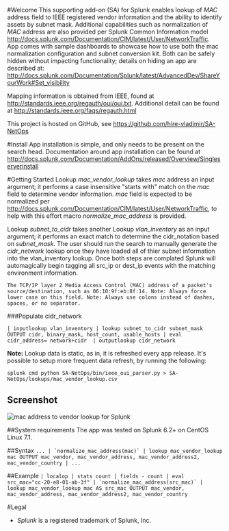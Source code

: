 #Welcome
This supporting add-on (SA) for Splunk enables lookup of *MAC* address field to IEEE registered vendor information and the ability to identify assets by subnet mask. Additional capabilities such as normalization of *MAC* address are also provided per Splunk Common Information model http://docs.splunk.com/Documentation/CIM/latest/User/NetworkTraffic. App comes with sample dashboards to showcase how to use both the mac normalization configuration and subnet conversion kit. Both can be safely hidden without impacting functionality; details on hiding an app are described at: http://docs.splunk.com/Documentation/Splunk/latest/AdvancedDev/ShareYourWork#Set_visibility

Mapping information is obtained from IEEE, found at http://standards.ieee.org/regauth/oui/oui.txt. Additional detail can be found at http://standards.ieee.org/faqs/regauth.html

This project is hosted on GitHub, see https://github.com/hire-vladimir/SA-NetOps

#Install
App installation is simple, and only needs to be present on the search head. Documentation around app installation can be found at http://docs.splunk.com/Documentation/AddOns/released/Overview/Singleserverinstall

#Getting Started
Lookup *mac_vendor_lookup* takes *mac* address an input argument; it performs a case insensitive "starts with" match on the *mac* field to determine vendor information. *mac* field is expected to be normalized per http://docs.splunk.com/Documentation/CIM/latest/User/NetworkTraffic, to help with this effort macro *normalize_mac_address* is provided.

Lookup *subnet_to_cidr* takes another Lookup *vlan_inventory* as an input argument; it performs an exact match to determine the cidr_notation based on *subnet_mask*. The user should run the search to manually generate the *cidr_network* lookup once they have loaded all of thier subnet information into the vlan_inventory lookup. Once both steps are complated Splunk will automagically begin tagging all src_ip or dest_ip events with the matching environment information. 

```
The TCP/IP layer 2 Media Access Control (MAC) address of a packet's source/destination, such as 06:10:9f:eb:8f:14. Note: Always force lower case on this field. Note: Always use colons instead of dashes, spaces, or no separator.
```

###Populate cidr_network
```
| inputlookup vlan_inventory | lookup subnet_to_cidr subnet_mask OUTPUT cidr, binary_mask, host_count, usable_hosts | eval cidr_address= network+cidr  | outputlookup cidr_network
```

**Note:** Lookup data is static, as in, it is refreshed every app release. It's possible to setup more frequent data refresh, by running the following:

`splunk cmd python SA-NetOps/bin/ieee_oui_parser.py > SA-NetOps/lookups/mac_vendor_lookup.csv`

## Screenshot
![mac address to vendor lookup for Splunk ](https://raw.githubusercontent.com/hire-vladimir/SA-NetOps/master/static/screenshot.png)

##System requirements
The app was tested on Splunk 6.2+ on CentOS Linux 7.1.

##Syntax
```... | `normalize_mac_address(mac)` | lookup mac_vendor_lookup mac OUTPUT mac_vendor, mac_vendor_address, mac_vendor_address2, mac_vendor_country | ...```

##Example
```| localop | stats count | fields - count | eval src_mac="cc-20-e8-01-ab-3f" | `normalize_mac_address(src_mac)` | lookup mac_vendor_lookup mac AS src_mac OUTPUT mac_vendor, mac_vendor_address, mac_vendor_address2, mac_vendor_country```


#Legal
* *Splunk* is a registered trademark of Splunk, Inc.
